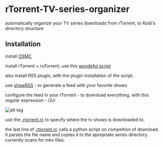 # rTorrent-TV-series-organizer
automatically organize your TV series downloads from rTorrent, to Kodi's directory structure

## Installation

install [OSMC](https://osmc.tv/) 

install rTorrent + ruTorrent, use this [wondeful script](https://github.com/Kerwood/Rtorrent-Auto-Install)

also install RSS plugin, with the plugin installation of the script.

use [showRSS](http://new.showrss.info/) - to generate a feed with your favorite shows

configure the feed in your rTorrent - to download everything, with this regular expression - /()/i

![alt tag](https://raw.githubusercontent.com/username/projectname/branch/path/to/img.png)

use the [.rtorrent.rc](https://github.com/oridanus/rTorrent-TV-series-organizer/blob/master/.rtorrent.rc) to specify where the tv shows is downloaded to.

the last line of [.rtorrent.rc](https://github.com/oridanus/rTorrent-TV-series-organizer/blob/master/.rtorrent.rc) calls a python script on compeltion of download. it parses the file name and copies it to the apropriate series directory. currently scans for mkv files.


